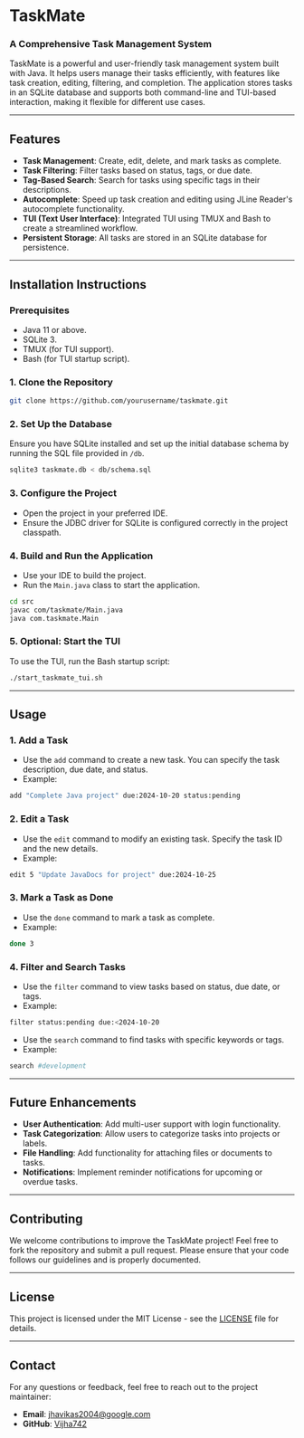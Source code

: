 
# TaskMate

### A Comprehensive Task Management System

TaskMate is a powerful and user-friendly task management system built with Java. It helps users manage their tasks efficiently, with features like task creation, editing, filtering, and completion. The application stores tasks in an SQLite database and supports both command-line and TUI-based interaction, making it flexible for different use cases.

---

## Features

- **Task Management**: Create, edit, delete, and mark tasks as complete.
- **Task Filtering**: Filter tasks based on status, tags, or due date.
- **Tag-Based Search**: Search for tasks using specific tags in their descriptions.
- **Autocomplete**: Speed up task creation and editing using JLine Reader's autocomplete functionality.
- **TUI (Text User Interface)**: Integrated TUI using TMUX and Bash to create a streamlined workflow.
- **Persistent Storage**: All tasks are stored in an SQLite database for persistence.

---

## Installation Instructions

### Prerequisites
- Java 11 or above.
- SQLite 3.
- TMUX (for TUI support).
- Bash (for TUI startup script).

### 1. Clone the Repository
```bash
git clone https://github.com/yourusername/taskmate.git
```

### 2. Set Up the Database
Ensure you have SQLite installed and set up the initial database schema by running the SQL file provided in `/db`.

```bash
sqlite3 taskmate.db < db/schema.sql
```

### 3. Configure the Project
- Open the project in your preferred IDE.
- Ensure the JDBC driver for SQLite is configured correctly in the project classpath.

### 4. Build and Run the Application
- Use your IDE to build the project.
- Run the `Main.java` class to start the application.

```bash
cd src
javac com/taskmate/Main.java
java com.taskmate.Main
```

### 5. Optional: Start the TUI
To use the TUI, run the Bash startup script:
```bash
./start_taskmate_tui.sh
```

---

## Usage

### 1. Add a Task
- Use the `add` command to create a new task. You can specify the task description, due date, and status.
- Example:
```bash
add "Complete Java project" due:2024-10-20 status:pending
```

### 2. Edit a Task
- Use the `edit` command to modify an existing task. Specify the task ID and the new details.
- Example:
```bash
edit 5 "Update JavaDocs for project" due:2024-10-25
```

### 3. Mark a Task as Done
- Use the `done` command to mark a task as complete.
- Example:
```bash
done 3
```

### 4. Filter and Search Tasks
- Use the `filter` command to view tasks based on status, due date, or tags.
- Example:
```bash
filter status:pending due:<2024-10-20
```

- Use the `search` command to find tasks with specific keywords or tags.
- Example:
```bash
search #development
```

---

## Future Enhancements
- **User Authentication**: Add multi-user support with login functionality.
- **Task Categorization**: Allow users to categorize tasks into projects or labels.
- **File Handling**: Add functionality for attaching files or documents to tasks.
- **Notifications**: Implement reminder notifications for upcoming or overdue tasks.

---

## Contributing

We welcome contributions to improve the TaskMate project! Feel free to fork the repository and submit a pull request. Please ensure that your code follows our guidelines and is properly documented.

---

## License

This project is licensed under the MIT License - see the [LICENSE](LICENSE) file for details.

---

## Contact

For any questions or feedback, feel free to reach out to the project maintainer:

- **Email**: jhavikas2004@google.com
- **GitHub**: [Vijha742](https://github.com/vijha742)
